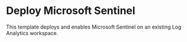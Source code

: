 # Deploy Microsoft Sentinel

This template deploys and enables Microsoft Sentinel on an existing Log Analytics workspace.
